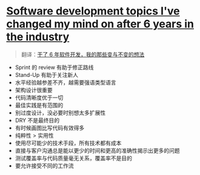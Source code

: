 # [Software development topics I've changed my mind on after 6 years in the industry](https://chriskiehl.com/article/thoughts-after-6-years)

> 翻译：[干了 6 年软件开发，我的那些变与不变的想法](https://mp.weixin.qq.com/s/ipdn9pTe5-cDhaX9HOugWQ)

- Sprint 的 review 有助于修正路线
- Stand-Up 有助于关注新人
- 水平经验越参差不齐，越需要强语类型语言
- 架构设计很重要
- 代码清晰度优于一切
- 最佳实践是有范围的
- 别过度设计，没必要时别想太多扩展性
- DRY 不是最终目的
- 有时候画图比写代码有效得多
- 纯粹性 > 实用性
- 使用尽可能少的技术手段，所有技术都有成本
- 直接与客户沟通总是能以更少的时间和更高的准确性揭示出更多的问题
- 测试覆盖率与代码质量毫无关系，覆盖率不是目的
- 要允许接受不同的工作流
